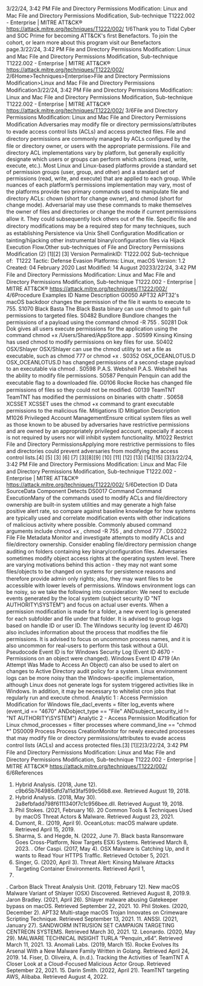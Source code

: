 3/22/24, 3:42 PM File and Directory Permissions Modiﬁcation: Linux and Mac File and Directory Permissions Modiﬁcation, Sub-technique T1222.002 - Enterprise | MITRE ATT&CK®
https://attack.mitre.org/techniques/T1222/002/ 1/6Thank you to Tidal Cyber and SOC Prime for becoming ATT&CK's ﬁrst Benefactors. To join the cohort, or learn more about this program visit our
Benefactors page.3/22/24, 3:42 PM File and Directory Permissions Modiﬁcation: Linux and Mac File and Directory Permissions Modiﬁcation, Sub-technique T1222.002 - Enterprise | MITRE ATT&CK®
https://attack.mitre.org/techniques/T1222/002/ 2/6Home>Techniques>Enterprise>File and Directory Permissions Modiﬁcation>Linux and Mac File and Directory Permissions Modiﬁcation3/22/24, 3:42 PM File and Directory Permissions Modiﬁcation: Linux and Mac File and Directory Permissions Modiﬁcation, Sub-technique T1222.002 - Enterprise | MITRE ATT&CK®
https://attack.mitre.org/techniques/T1222/002/ 3/6File and Directory Permissions Modiﬁcation: Linux and
Mac File and Directory Permissions Modiﬁcation
Adversaries may modify ﬁle or directory permissions/attributes to evade access control lists (ACLs) and access protected ﬁles. File and
directory permissions are commonly managed by ACLs conﬁgured by the ﬁle or directory owner, or users with the appropriate permissions.
File and directory ACL implementations vary by platform, but generally explicitly designate which users or groups can perform which actions
(read, write, execute, etc.).
Most Linux and Linux-based platforms provide a standard set of permission groups (user, group, and other) and a standard set of
permissions (read, write, and execute) that are applied to each group. While nuances of each platform’s permissions implementation may
vary, most of the platforms provide two primary commands used to manipulate ﬁle and directory ACLs: chown (short for change owner), and
chmod (short for change mode).
Adversarial may use these commands to make themselves the owner of ﬁles and directories or change the mode if current permissions
allow it. They could subsequently lock others out of the ﬁle. Speciﬁc ﬁle and directory modiﬁcations may be a required step for many
techniques, such as establishing Persistence via Unix Shell Conﬁguration Modiﬁcation or tainting/hijacking other instrumental
binary/conﬁguration ﬁles via Hijack Execution Flow.Other sub-techniques of File and Directory Permissions Modiﬁcation (2)
[1][2]
[3]
Version PermalinkID: T1222.002
Sub-technique of:  T1222
 
Tactic: Defense Evasion
 
Platforms: Linux, macOS
Version: 1.2
Created: 04 February 2020
Last Modiﬁed: 14 August 20233/22/24, 3:42 PM File and Directory Permissions Modiﬁcation: Linux and Mac File and Directory Permissions Modiﬁcation, Sub-technique T1222.002 - Enterprise | MITRE ATT&CK®
https://attack.mitre.org/techniques/T1222/002/ 4/6Procedure Examples
ID Name Description
G0050 APT32 APT32's macOS backdoor changes the permission of the ﬁle it wants to execute to 755.
S1070 Black Basta The Black Basta binary can use chmod to gain full permissions to targeted ﬁles.
S0482 Bundlore Bundlore changes the permissions of a payload using the command chmod -R 755 .
S0281 Dok Dok gives all users execute permissions for the application using the command chmod +x
/Users/Shared/AppStore.app .
S0599 Kinsing Kinsing has used chmod to modify permissions on key ﬁles for use.
S0402 OSX/Shlayer OSX/Shlayer can use the chmod utility to set a ﬁle as executable, such as chmod 777 or chmod +x .
S0352 OSX\_OCEANLOTUS.D OSX\_OCEANLOTUS.D has changed permissions of a second-stage payload to an executable via
chmod .
S0598 P.A.S. Webshell P.A.S. Webshell has the ability to modify ﬁle permissions.
S0587 Penquin Penquin can add the executable ﬂag to a downloaded ﬁle.
G0106 Rocke Rocke has changed ﬁle permissions of ﬁles so they could not be modiﬁed.
G0139 TeamTNT TeamTNT has modiﬁed the permissions on binaries with chattr .
S0658 XCSSET XCSSET uses the chmod +x command to grant executable permissions to the malicious ﬁle.
Mitigations
ID Mitigation Description
M1026 Privileged Account
ManagementEnsure critical system ﬁles as well as those known to be abused by adversaries have restrictive
permissions and are owned by an appropriately privileged account, especially if access is not
required by users nor will inhibit system functionality.
M1022 Restrict File and
Directory PermissionsApplying more restrictive permissions to ﬁles and directories could prevent adversaries from
modifying the access control lists.[4]
[5]
[3]
[6]
[7]
[3][8][9]
[10]
[11]
[12]
[13]
[14][15]
[3]3/22/24, 3:42 PM File and Directory Permissions Modiﬁcation: Linux and Mac File and Directory Permissions Modiﬁcation, Sub-technique T1222.002 - Enterprise | MITRE ATT&CK®
https://attack.mitre.org/techniques/T1222/002/ 5/6Detection
ID Data SourceData Component Detects
DS0017 Command Command
ExecutionMany of the commands used to modify ACLs and ﬁle/directory ownership are built-in system
utilities and may generate a high false positive alert rate, so compare against baseline
knowledge for how systems are typically used and correlate modiﬁcation events with other
indications of malicious activity where possible. Commonly abused command arguments
include chmod +x , chmod -R 755 , and chmod 777 .
DS0022 File File Metadata Monitor and investigate attempts to modify ACLs and ﬁle/directory ownership. Consider
enabling ﬁle/directory permission change auditing on folders containing key
binary/conﬁguration ﬁles.
Adversaries sometimes modify object access rights at the operating system level. There are
varying motivations behind this action - they may not want some ﬁles/objects to be changed
on systems for persistence reasons and therefore provide admin only rights; also, they may
want ﬁles to be accessible with lower levels of permissions.
Windows environment logs can be noisy, so we take the following into consideration:
We need to exclude events generated by the local system (subject security ID "NT
AUTHORITY\SYSTEM") and focus on actual user events.
When a permission modiﬁcation is made for a folder, a new event log is generated for
each subfolder and ﬁle under that folder. It is advised to group logs based on handle ID
or user ID.
The Windows security log (event ID 4670) also includes information about the process
that modiﬁes the ﬁle permissions. It is advised to focus on uncommon process names,
and it is also uncommon for real-users to perform this task without a GUI.
Pseudocode Event ID is for Windows Security Log (Event ID 4670 - Permissions on an
object were changed).
Windows Event ID 4719 (An Attempt Was Made to Access An Object) can also be used
to alert on changes to Active Directory audit policy for a system.
Linux environment logs can be more noisy than the Windows-speciﬁc implementation,
although Linux does not generate logs for system triggered activities like in Windows. In
addition, it may be necessary to whitelist cron jobs that regularly run and execute chmod.
Analytic 1 : Access Permission Modiﬁcation for Windows
file\_dacl\_events = filter log\_events where (event\_id == "4670" ANDobject\_type
== "File" ANDsubject\_security\_id != "NT AUTHORITY\SYSTEM")
Analytic 2 - Access Permission Modiﬁcation for Linux
chmod\_processes = filter processes where command\_line == "chmod \*"
DS0009 Process Process
CreationMonitor for newly executed processes that may modify ﬁle or directory permissions/attributes
to evade access control lists (ACLs) and access protected ﬁles.[3]
[1][2]3/22/24, 3:42 PM File and Directory Permissions Modiﬁcation: Linux and Mac File and Directory Permissions Modiﬁcation, Sub-technique T1222.002 - Enterprise | MITRE ATT&CK®
https://attack.mitre.org/techniques/T1222/002/ 6/6References
1. Hybrid Analysis. (2018, June 12).
c9b65b764985dfd7a11d3faf599c56b8.exe. Retrieved August
19, 2018.
2. Hybrid Analysis. (2018, May 30).
2a8efbfadd798f6111340f7c1c956bee.dll. Retrieved August
19, 2018.
3. Phil Stokes. (2021, February 16). 20 Common Tools &
Techniques Used by macOS Threat Actors & Malware.
Retrieved August 23, 2021.
4. Dumont, R.. (2019, April 9). OceanLotus: macOS malware
update. Retrieved April 15, 2019.
5. Sharma, S. and Hegde, N. (2022, June 7). Black basta
Ransomware Goes Cross-Platform, Now Targets ESXi
Systems. Retrieved March 8, 2023.
 . Ofer Caspi. (2017, May 4). OSX Malware is Catching Up, and it
wants to Read Your HTTPS Traﬃc. Retrieved October 5, 2021.
7. Singer, G. (2020, April 3). Threat Alert: Kinsing Malware
Attacks Targeting Container Environments. Retrieved April 1,
2021.
 . Carbon Black Threat Analysis Unit. (2019, February 12). New
macOS Malware Variant of Shlayer (OSX) Discovered.
Retrieved August 8, 2019.9. Jaron Bradley. (2021, April 26). Shlayer malware abusing
Gatekeeper bypass on macOS. Retrieved September 22, 2021.
10. Phil Stokes. (2020, December 2). APT32 Multi-stage macOS
Trojan Innovates on Crimeware Scripting Technique. Retrieved
September 13, 2021.
11. ANSSI. (2021, January 27). SANDWORM INTRUSION SET
CAMPAIGN TARGETING CENTREON SYSTEMS. Retrieved
March 30, 2021.
12. Leonardo. (2020, May 29). MALWARE TECHNICAL INSIGHT
TURLA “Penquin\_x64”. Retrieved March 11, 2021.
13. Anomali Labs. (2019, March 15). Rocke Evolves Its Arsenal
With a New Malware Family Written in Golang. Retrieved April
24, 2019.
14. Fiser, D. Oliveira, A. (n.d.). Tracking the Activities of TeamTNT
A Closer Look at a Cloud-Focused Malicious Actor Group.
Retrieved September 22, 2021.
15. Darin Smith. (2022, April 21). TeamTNT targeting AWS,
Alibaba. Retrieved August 4, 2022.